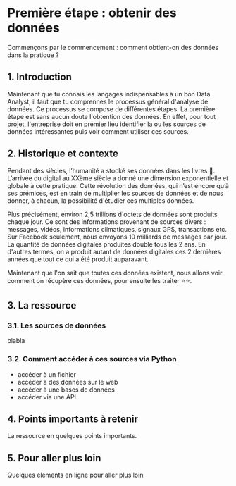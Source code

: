 # Première étape : obtenir des données
Commençons par le commencement : comment obtient-on des données dans la pratique ?

## 1. Introduction
Maintenant que tu connais les langages indispensables à un bon Data Analyst, il faut que tu comprennes le processus général d'analyse de données. Ce processus se compose de différentes étapes. La première étape est sans aucun doute l'obtention des données. En effet, pour tout projet, l'entreprise doit en premier lieu identifier la ou les sources de données intéressantes puis voir comment utiliser ces sources.

## 2. Historique et contexte
Pendant des siècles, l’humanité a stocké ses données dans les livres 📝. L’arrivée du digital au XXème siècle a donné une dimension exponentielle et globale à cette pratique. Cette révolution des données, qui n’est encore qu’à ses prémices, est en train de multiplier les sources de données et de nous donner, à chacun, la possibilité d'étudier ces multiples données.

Plus précisément, environ 2,5 trillions d'octets de données sont produits chaque jour. Ce sont des informations provenant de sources divers : messages, vidéos, informations climatiques, signaux GPS, transactions etc. Sur Facebook seulement, nous envoyons 10 milliards de messages par jour. La quantité de données digitales produites double tous les 2 ans. En d'autres termes, on a produit autant de données digitales ces 2 dernières années que tout ce qui a été produit auparavant. 

Maintenant que l'on sait que toutes ces données existent, nous allons voir comment on récupère ces données, pour ensuite les traiter ⭐️⭐️.

## 3. La ressource

### 3.1. Les sources de données
blabla

### 3.2. Comment accéder à ces sources via Python

- accéder à un fichier 
- accéder à des données sur le web
- accéder à une bases de données
- accéder via une API

## 4. Points importants à retenir
La ressource en quelques points importants.

## 5. Pour aller plus loin
Quelques éléments en ligne pour aller plus loin
